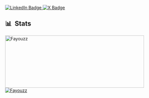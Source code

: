 
<p align="left">
 <a href="https://www.linkedin.com/in/chappufayouz/">
    <img src="https://img.shields.io/badge/LinkedIn-%230077B5.svg?logo=linkedin&logoColor=white" alt="LinkedIn Badge"/>
  </a>
 <a href="https://x.com/fayouz_/">
    <img src="https://img.shields.io/badge/twitter-blue?&logo=Twitter&logoColor=white" alt="X Badge"/>
  </a>
<div>

  ## 📊 &nbsp;Stats
  <a href="https://github.com/Fayouzz">
    <img width=450 height=170 align="center" alt="Fayouzz" src="https://github-readme-stats.vercel.app/api?username=Fayouzz&theme=gruvbox&show_icons=true&bg_color=0D1117&hide_border=true&count_private=true" />
  </a>
  <a href="https://github.com/Fayouzz">
    <img align="center" alt="Fayouzz" src="https://github-readme-stats.vercel.app/api/top-langs/?username=Fayouzz&theme=gruvbox&layout=compact&bg_color=0D1117&hide_border=true&count_private=true" />
  </a>
</div>
